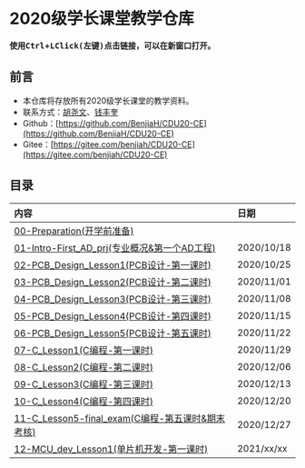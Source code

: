 # 2020级学长课堂教学仓库

**使用<kbd>Ctrl</kbd>+<kbd>LClick(左键)</kbd>点击链接，可以在新窗口打开。**

## 前言

- 本仓库将存放所有2020级学长课堂的教学资料。
- 联系方式：[胡尧文](http://wpa.qq.com/msgrd?v=3&uin=875927790&site=qq&menu=yes)、[钱丰奎](http://wpa.qq.com/msgrd?v=3&uin=2441860278&site=qq&menu=yes)  
- Github：[https://github.com/BenjiaH/CDU20-CE](https://github.com/BenjiaH/CDU20-CE)
- Gitee：[https://gitee.com/benjiah/CDU20-CE](https://gitee.com/benjiah/CDU20-CE)

## 目录

|内容                                                                      |日期       |
|:----                                                                     |:----     |
|[00-Preparation(开学前准备)](00-Preparation)                               |          |
|[01-Intro-First_AD_prj(专业概况&第一个AD工程)](01-Intro-First_AD_prj)      |2020/10/18|
|[02-PCB_Design_Lesson1(PCB设计-第一课时)](02-PCB_Design_Lesson1)           |2020/10/25|
|[03-PCB_Design_Lesson2(PCB设计-第二课时)](03-PCB_Design_Lesson2)           |2020/11/01|
|[04-PCB_Design_Lesson3(PCB设计-第三课时)](04-PCB_Design_Lesson3)           |2020/11/08|
|[05-PCB_Design_Lesson4(PCB设计-第四课时)](05-PCB_Design_Lesson4)           |2020/11/15|
|[06-PCB_Design_Lesson5(PCB设计-第五课时)](06-PCB_Design_Lesson5)           |2020/11/22|
|[07-C_Lesson1(C编程-第一课时)](07-C_Lesson1)                               |2020/11/29|
|[08-C_Lesson2(C编程-第二课时)](08-C_Lesson2)                               |2020/12/06|
|[09-C_Lesson3(C编程-第三课时)](09-C_Lesson3)                               |2020/12/13|
|[10-C_Lesson4(C编程-第四课时)](10-C_Lesson4)                               |2020/12/20|
|[11-C_Lesson5-final_exam(C编程-第五课时&期末考核)](11-C_Lesson5-final_exam) |2020/12/27|
|[12-MCU_dev_Lesson1(单片机开发-第一课时)](12-MCU_dev_Lesson1)               |2021/xx/xx|
